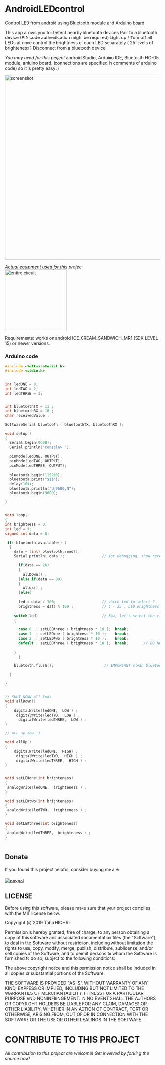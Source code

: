 # AndroidLEDcontrol
Control LED from android using Bluetooth module and Arduino board

This app allows you to:
Detect nearby bluetooth devices
Pair to a bluetooth device (PIN code authentication might be required)
Light up / Turn off all LEDs at once
control the brightness of each LED separately ( 25 levels of brighteness )
Disconnect from a bluetooth device

<i>You may need for this project</i>
android Studio, Arduino IDE, Bluetooth HC-05 module, arduino board.
(connections are specified in comments of arduino code) so it is pretty easy :)



<img src="http://i.imgur.com/kQzC331.png" alt="screenshot" height="600"/>


<i>Actual equipment used for this project</i><br />
<img src="http://i.imgur.com/bTCelfW.jpg" alt="entire circuit" height="200"/>


Requirements:
works on android ICE_CREAM_SANDWICH_MR1 (SDK LEVEL 15) or newer versions.

<h3>Arduino code</h3>

``` c
#include <SoftwareSerial.h>
#include <stdio.h>


int ledONE = 9;
int ledTWO = 2;
int ledTHREE = 3;


int bluetoothTX = 11 ;
int bluetoothRX = 10 ;
char receivedValue ;

SoftwareSerial bluetooth ( bluetoothTX, bluetoothRX );

void setup()
{
  Serial.begin(9600);  
  Serial.println("console> ");
  
  pinMode(ledONE, OUTPUT);
  pinMode(ledTWO, OUTPUT);
  pinMode(ledTHREE, OUTPUT);
 
  bluetooth.begin(115200);
  bluetooth.print("$$$");
  delay(100);
  bluetooth.println("U,9600,N");
  bluetooth.begin(9600);

}


void loop()
{
int brightness = 0;
int led = 0;
signed int data = 0;

 if( bluetooth.available() )
  {
    data = (int) bluetooth.read();
    Serial.println( data );                 // for debugging, show received data

      if(data == 26) 
      {
        allDown() ;
      }else if(data == 89)
      {
        allUp() ;
      }else{
        
      led = data / 100;                     // which led to select ?
      brightness = data % 100 ;             // 0 - 25 , LED brightness ( * 10 ) for actual value
           
    switch(led)                             // Now, let's select the right led.
    {
      
      case 0  : setLEDthree ( brightness * 10 );  break;
      case 1  : setLEDone ( brightness * 10 );    break;
      case 2  : setLEDtwo ( brightness * 10 );    break;
      default : setLEDthree ( brightness * 10 );  break;       // DO NOT know what to do ? must be led 3
      
    }
      }

    bluetooth.flush();                       // IMPORTANT clean bluetooth stream, flush stuck data

  }

}


// SHUT DOWN all leds
void allDown()
{
    digitalWrite(ledONE,  LOW ) ; 
     digitalWrite(ledTWO,  LOW ) ; 
      digitalWrite(ledTHREE,  LOW ) ; 
}

// ALL up now :)

void allUp()
{
    digitalWrite(ledONE,  HIGH) ; 
     digitalWrite(ledTWO,  HIGH ) ; 
     digitalWrite(ledTHREE,  HIGH ) ; 
}


void setLEDone(int brighteness)
{
 analogWrite(ledONE,  brighteness ) ; 
}

void setLEDtwo(int brighteness)
{
 analogWrite(ledTWO,  brighteness ) ; 
}

void setLEDthree(int brighteness)
{
 analogWrite(ledTHREE,  brighteness ) ; 
}



```


## Donate

If you found this project helpful, consider buying me a :coffee: 

[![paypal](https://www.paypalobjects.com/en_US/i/btn/btn_donateCC_LG.gif)](https://www.paypal.me/tahaHichri)


## LICENSE
Before using this software, please make sure that your project complies with the MIT license below.

Copyright (c) 2019 Taha HICHRI

Permission is hereby granted, free of charge, to any person obtaining a copy
of this software and associated documentation files (the "Software"), to deal
in the Software without restriction, including without limitation the rights
to use, copy, modify, merge, publish, distribute, sublicense, and/or sell
copies of the Software, and to permit persons to whom the Software is
furnished to do so, subject to the following conditions:

The above copyright notice and this permission notice shall be included in all
copies or substantial portions of the Software.

THE SOFTWARE IS PROVIDED "AS IS", WITHOUT WARRANTY OF ANY KIND, EXPRESS OR
IMPLIED, INCLUDING BUT NOT LIMITED TO THE WARRANTIES OF MERCHANTABILITY,
FITNESS FOR A PARTICULAR PURPOSE AND NONINFRINGEMENT. IN NO EVENT SHALL THE
AUTHORS OR COPYRIGHT HOLDERS BE LIABLE FOR ANY CLAIM, DAMAGES OR OTHER
LIABILITY, WHETHER IN AN ACTION OF CONTRACT, TORT OR OTHERWISE, ARISING FROM,
OUT OF OR IN CONNECTION WITH THE SOFTWARE OR THE USE OR OTHER DEALINGS IN THE
SOFTWARE.



# CONTRIBUTE TO THIS PROJECT
<i>All contribution to this project are welcome! Get involved by forking the source now!</i>









